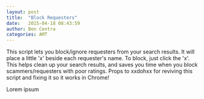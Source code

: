 ```yaml
---
layout: post
title:  "Block Requesters"
date:   2015-04-18 08:43:59
author: Ben Centra
categories: AMT
---
```


This script lets you block/ignore requesters from your search results. It will place a little 'x' beside each requester's name. To block, just click the 'x'. This helps clean up your search results, and saves you time when you block scammers/requesters with poor ratings.  Props to  xxdohxx  for reviving this script and fixing it so it works in Chrome!

Lorem ipsum
